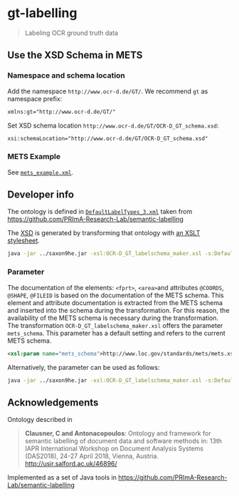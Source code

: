 # gt-labelling

> Labeling OCR ground truth data

## Use the XSD Schema in METS

### Namespace and schema location

Add the namespace `http://www.ocr-d.de/GT/`. We recommend `gt` as namespace prefix:

```xml
xmlns:gt="http://www.ocr-d.de/GT/"
```

Set XSD schema location `http://www.ocr-d.de/GT/OCR-D_GT_schema.xsd`:

```xml
xsi:schemaLocation="http://www.ocr-d.de/GT/OCR-D_GT_schema.xsd"
```

### METS Example

See [`mets_example.xml`](./example/mets_example.xml).

## Developer info

The ontology is defined in
[`DefaultLabelTypes_3.xml`](./DefaultLabelTypes_3.xml) taken from
https://github.com/PRImA-Research-Lab/semantic-labelling

The [XSD](./OCR-D_GT_schema.xsd) is generated by transforming that ontology with [an XSLT stylesheet](./OCR-D_GT_labelschema_maker.xsl).

```sh
java -jar ../saxon9he.jar -xsl:OCR-D_GT_labelschema_maker.xsl -s:DefaultLabelTypes_3.xml
```
### Parameter
The documentation of the elements: `<fprt>`, `<area>`and attributes `@COORDS`, `@SHAPE`, `@FILEID` is based on the documentation of the METS schema. This element and attribute documentation is extracted from the METS schema and inserted into the schema during the transformation. For this reason, the availability of the METS schema is necessary during the transformation.  
The transformation `OCR-D_GT_labelschema_maker.xsl` offers the parameter `mets_schema`. This parameter has a default setting and refers to the current METS schema.
 ```xml
 <xsl:param name="mets_schema">http://www.loc.gov/standards/mets/mets.xsd</xsl:param>
```

Alternatively, the parameter can be used as follows:

```sh
java -jar ../saxon9he.jar -xsl:OCR-D_GT_labelschema_maker.xsl -s:DefaultLabelTypes_3.xml mets_schema=http://www.loc.gov/standards/mets/version112/mets.xsd
```


## Acknowledgements

Ontology described in

> **Clausner, C and Antonacopoulos**: Ontology and framework for semantic labelling of document data and software methods in: 13th IAPR International Workshop on Document Analysis Systems (DAS2018), 24-27 April 2018, Vienna, Austria. http://usir.salford.ac.uk/46896/

Implemented as a set of Java tools in https://github.com/PRImA-Research-Lab/semantic-labelling
